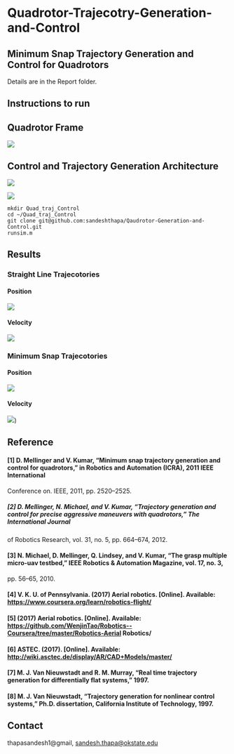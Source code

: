 # Quadrotor-Trajecotry-Generation-and-Control


## Minimum Snap Trajectory Generation and Control for Quadrotors 
Details are in the Report folder. 

## Instructions to run 

## Quadrotor Frame
![](https://github.com/sandeshthapa/Qaudrotor-Traj-Generation-and-Control/blob/main/Report/images/Quadmodel.png)

## Control and Trajectory Generation Architecture 

![](https://github.com/sandeshthapa/Qaudrotor-Traj-Generation-and-Control/blob/main/Report/images/control.png)

![](https://github.com/sandeshthapa/Qaudrotor-Traj-Generation-and-Control/blob/main/Report/images/3dTraj.png)

```
mkdir Quad_traj_Control
cd ~/Quad_traj_Control
git clone git@github.com:sandeshthapa/Qaudrotor-Generation-and-Control.git
runsim.m
```

## Results 

### Straight Line Trajecotories 
#### Position 
![](https://github.com/sandeshthapa/Qaudrotor-Traj-Generation-and-Control/blob/main/Report/images/quadpositionB.png)

#### Velocity
![](https://github.com/sandeshthapa/Qaudrotor-Traj-Generation-and-Control/blob/main/Report/images/quadvelocityB.png)


### Minimum Snap Trajecotories 

#### Position 
![](https://github.com/sandeshthapa/Qaudrotor-Traj-Generation-and-Control/blob/main/Report/images/quadposition.png)


#### Velocity
![](https://github.com/sandeshthapa/Qaudrotor-Traj-Generation-and-Control/blob/main/Report/images/quadvelocity.png))


## Reference 
#### [1] D. Mellinger and V. Kumar, “Minimum snap trajectory generation and control for quadrotors,” in Robotics and Automation (ICRA), 2011 IEEE International
Conference on. IEEE, 2011, pp. 2520–2525.

##### [2] D. Mellinger, N. Michael, and V. Kumar, “Trajectory generation and control for precise aggressive maneuvers with quadrotors,” The International Journal
of Robotics Research, vol. 31, no. 5, pp. 664–674, 2012.
#### [3] N. Michael, D. Mellinger, Q. Lindsey, and V. Kumar, “The grasp multiple micro-uav testbed,” IEEE Robotics & Automation Magazine, vol. 17, no. 3,
pp. 56–65, 2010.
#### [4] V. K. U. of Pennsylvania. (2017) Aerial robotics. [Online]. Available: https://www.coursera.org/learn/robotics-flight/
#### [5] (2017) Aerial robotics. [Online]. Available: https://github.com/WenjinTao/Robotics--Coursera/tree/master/Robotics-Aerial Robotics/
#### [6] ASTEC. (2017). [Online]. Available: http://wiki.asctec.de/display/AR/CAD+Models/master/
#### [7] M. J. Van Nieuwstadt and R. M. Murray, “Real time trajectory generation for differentially flat systems,” 1997.
#### [8] M. J. Van Nieuwstadt, “Trajectory generation for nonlinear control systems,” Ph.D. dissertation, California Institute of Technology, 1997.

## Contact 
thapasandesh1@gmail, sandesh.thapa@okstate.edu